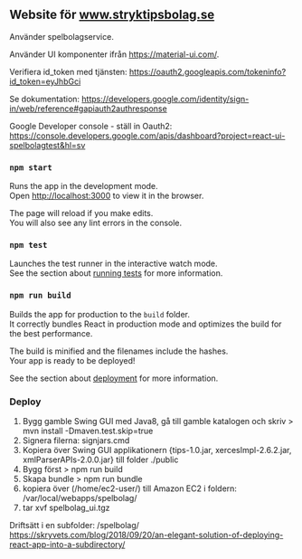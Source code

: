 ## Website för www.stryktipsbolag.se



Använder spelbolagservice.

Använder UI komponenter ifrån https://material-ui.com/.

Verifiera id_token med tjänsten:
https://oauth2.googleapis.com/tokeninfo?id_token=eyJhbGci

Se dokumentation: https://developers.google.com/identity/sign-in/web/reference#gapiauth2authresponse

Google Developer console - ställ in Oauth2:
https://console.developers.google.com/apis/dashboard?project=react-ui-spelbolagtest&hl=sv

### `npm start`

Runs the app in the development mode.<br />
Open [http://localhost:3000](http://localhost:3000) to view it in the browser.

The page will reload if you make edits.<br />
You will also see any lint errors in the console.

### `npm test`

Launches the test runner in the interactive watch mode.<br />
See the section about [running tests](https://facebook.github.io/create-react-app/docs/running-tests) for more information.

### `npm run build`

Builds the app for production to the `build` folder.<br />
It correctly bundles React in production mode and optimizes the build for the best performance.

The build is minified and the filenames include the hashes.<br />
Your app is ready to be deployed!

See the section about [deployment](https://facebook.github.io/create-react-app/docs/deployment) for more information.

### Deploy

1. Bygg gamble Swing GUI med Java8, gå till gamble katalogen och skriv > mvn install -Dmaven.test.skip=true
2. Signera filerna: signjars.cmd
3. Kopiera över Swing GUI applikationern {tips-1.0.jar, xercesImpl-2.6.2.jar, xmlParserAPIs-2.0.0.jar} 
   till folder ./public
4. Bygg först > npm run build
5. Skapa bundle > npm run bundle
6. kopiera över (/home/ec2-user/) till Amazon EC2 i foldern:  /var/local/webapps/spelbolag/
7. tar xvf spelbolag_ui.tgz

Driftsätt i en subfolder: /spelbolag/
https://skryvets.com/blog/2018/09/20/an-elegant-solution-of-deploying-react-app-into-a-subdirectory/

